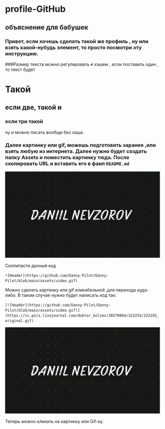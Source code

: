 # profile-GitHub
## объяснение для бабушек 

### Привет, если хочешь сделать такой же профиль , ну или взять какой-нубудь элемент, то просто посмотри эту инструкцию.

###Размер текста можно регулировать `#` хэшем , если поставить один , то текст будет
# Такой
## если две, такой и
### если три такой
ну и можно писать вообще без хэша.

### Далее картинку или gif, можешь подготовить заранее ,или взять любую из интернета. Далее нужно будет создать папку Assets и поместить картинку тюда. После скопировать URL и вставить его в фаил `README.md` 
![Header](https://github.com/Danny-Pilot/Danny-Pilot/blob/main/assets/video.gif)

Скопипасти данный код

 `![Header](https://github.com/Danny-Pilot/Danny-Pilot/blob/main/assets/video.gif)`

Можно сделать картинку или gif кликабельной ,для перехода куда-либо. В таком случае нужно будет написать код так:
 
 `[![Header](https://github.com/Danny-Pilot/Danny-Pilot/blob/main/assets/video.gif)](https://ic.pics.livejournal.com/doktor_bolzen/38570064/322255/322255_original.gif)
`

[![Header](https://github.com/Danny-Pilot/Danny-Pilot/blob/main/assets/video.gif)](https://ic.pics.livejournal.com/doktor_bolzen/38570064/322255/322255_original.gif)

Теперь можно кликать на картинку или Gif-ку.
